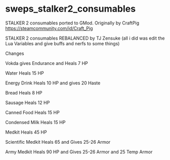# sweps_stalker2_consumables
 STALKER 2 consumables ported to GMod. Originally by CraftPig https://steamcommunity.com/id/Craft_Pig
 
 STALKER 2 consumables REBALANCED by TJ Zensuke (all i did was edit the Lua Variables and give buffs and nerfs to some things)

 Changes 
 
 Vokda gives Endurance and Heals 7 HP
 
 Water Heals 15 HP
 
 Energy Drink Heals 10 HP and gives 20 Haste
 
 Bread Heals 8 HP
 
 Sausage Heals 12 HP
 
 Canned Food Heals 15 HP
 
 Condensed Milk Heals 15 HP 
 
 Medkit Heals 45 HP
 
 Scientific Medkit Heals 65 and Gives 25-26 Armor 
 
 Army Medkit Heals 90 HP and Gives 25-26 Armor and 25 Temp Armor
 
